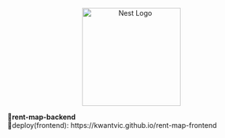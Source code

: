<p align="center">
  <a href="http://nestjs.com/" target="blank"><img src="https://nestjs.com/img/logo-small.svg" width="200" alt="Nest Logo" /></a>
</p>
<b>💎rent-map-backend</b>
<br/>
🧲deploy(frontend): https://kwantvic.github.io/rent-map-frontend
